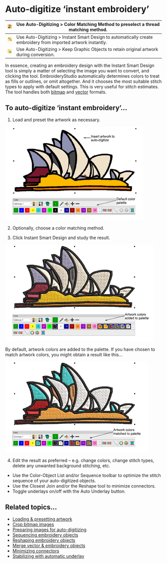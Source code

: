 # Auto-digitize ‘instant embroidery’

| ![MatchToPalette00034.png](assets/MatchToPalette00034.png)           | Use Auto-Digitizing > Color Matching Method to preselect a thread matching method.                             |
| -------------------------------------------------------------------- | -------------------------------------------------------------------------------------------------------------- |
| ![InstantSmartDesign.png](assets/InstantSmartDesign.png)             | Use Auto-Digitizing > Instant Smart Design to automatically create embroidery from imported artwork instantly. |
| ![KeepOriginalObjects00035.png](assets/KeepOriginalObjects00035.png) | Use Auto-Digitizing > Keep Graphic Objects to retain original artwork during conversion.                       |

In essence, creating an embroidery design with the Instant Smart Design tool is simply a matter of selecting the image you want to convert, and clicking the tool. EmbroideryStudio automatically determines colors to treat as fills or outlines, or omit altogether. And it chooses the most suitable stitch types to apply with default settings. This is very useful for stitch estimates. The tool handles both [bitmap](../../glossary/glossary#bitmap) and [vector](../../glossary/glossary) formats.

## To auto-digitize ‘instant embroidery’...

1. Load and preset the artwork as necessary.

![AutoDigitizeInstantEmbroidery1.png](assets/AutoDigitizeInstantEmbroidery1.png)

2. Optionally, choose a color matching method.

3. Click Instant Smart Design and study the result.

![AutoDigitizeInstantEmbroidery2.png](assets/AutoDigitizeInstantEmbroidery2.png)

By default, artwork colors are added to the palette. If you have chosen to match artwork colors, you might obtain a result like this...

![AutoDigitizeInstantEmbroidery3.png](assets/AutoDigitizeInstantEmbroidery3.png)

4. Edit the result as preferred – e.g. change colors, change stitch types, delete any unwanted background stitching, etc.

- Use the Color-Object List and/or Sequence toolbar to optimize the stitch sequence of your auto-digitized objects.
- Use the Closest Join and/or the Reshape tool to minimize connectors.
- Toggle underlays on/off with the Auto Underlay button.

## Related topics...

- [Loading & presetting artwork](Loading_presetting_artwork)
- [Crop bitmap images](../bitmaps/Crop_bitmap_images)
- [Preparing images for auto-digitizing](../bitmaps/Preparing_images_for_auto-digitizing)
- [Sequencing embroidery objects](../../Modifying/combine/Sequencing_embroidery_objects)
- [Reshaping embroidery objects](../../Modifying/reshape/Reshaping_embroidery_objects)
- [Merge vector & embroidery objects](../../Modifying/reshape/Merge_vector_embroidery_objects)
- [Minimizing connectors](../../Quality/connectors/Minimizing_connectors)
- [Stabilizing with automatic underlay](../../Quality/underlays/Stabilizing_with_automatic_underlay)
